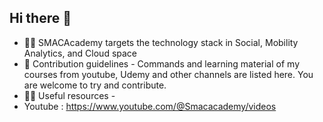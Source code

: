## Hi there 👋

* 🙋‍♀️ SMACAcademy targets the technology stack in Social, Mobility Analytics, and Cloud space
* 🌈 Contribution guidelines - Commands and learning material of my courses from youtube, Udemy and other channels are listed here. You are welcome to try and contribute.
* 👩‍💻 Useful resources -
* Youtube : https://www.youtube.com/@Smacacademy/videos

